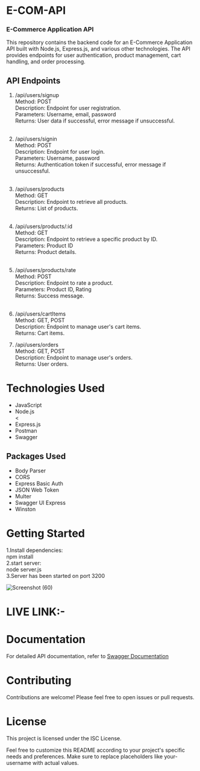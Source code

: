 # E-COM-API
<h3>E-Commerce Application API</h3>
This repository contains the backend code for an E-Commerce Application API built with Node.js, Express.js, and various other technologies. The API provides endpoints for user authentication, product management, cart handling, and order processing.

<h2>API Endpoints</h2>

1. /api/users/signup<br>
Method: POST<br>
Description: Endpoint for user registration.<br>
Parameters: Username, email, password<br>
Returns: User data if successful, error message if unsuccessful.<br><br>

2. /api/users/signin<br>
Method: POST<br>
Description: Endpoint for user login.<br>
Parameters: Username, password<br>
Returns: Authentication token if successful, error message if unsuccessful.<br><br>

3. /api/users/products<br>
Method: GET<br>
Description: Endpoint to retrieve all products.<br>
Returns: List of products.<br><br>

4. /api/users/products/:id<br>
Method: GET<br>
Description: Endpoint to retrieve a specific product by ID.<br>
Parameters: Product ID<br>
Returns: Product details.<br><br>

5. /api/users/products/rate<br>
Method: POST<br>
Description: Endpoint to rate a product.<br>
Parameters: Product ID, Rating<br>
Returns: Success message.<br><br>

6. /api/users/cartItems<br>
Method: GET, POST<br>
Description: Endpoint to manage user's cart items.<br>
Returns: Cart items.<br>

7. /api/users/orders<br>
Method: GET, POST<br>
Description: Endpoint to manage user's orders.<br>
Returns: User orders.<br>

<h1>Technologies Used</h1>
<ul>
  <li>JavaScript</li>
<li>Node.js</li><
<li>Express.js</li>
<li>Postman</li>
<li>Swagger</li>
</ul>
<h2>Packages Used</h2>
<ul>
<li>Body Parser</li>
<li>CORS</li>
<li>Express Basic Auth</li>
<li>JSON Web Token</li>
<li>Multer</li>
<li>Swagger UI Express</li>
<li>Winston</li>
</ul>
  <h1>Getting Started</h1>
  1.Install dependencies:<br>
    npm install<br>
  2.start server:<br>
    node server.js<br>
  3.Server has been started on port 3200<br>

  ![Screenshot (60)](https://github.com/jitendra3618/E-COM-API/assets/137607500/25609fa8-9859-4fbd-ba56-81fff9cbe65a)

  
  <h1>LIVE LINK:-</h1>

<h1>Documentation</h1>
For detailed API documentation, refer to <a href="https://swagger.io/">Swagger Documentation</a>

<h1>Contributing</h1>
Contributions are welcome! Please feel free to open issues or pull requests.

<h1>License</h1>
This project is licensed under the ISC License.

Feel free to customize this README according to your project's specific needs and preferences. Make sure to replace placeholders like your-username with actual values.






